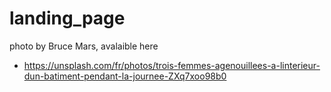# landing_page

photo by Bruce Mars, avalaible here 
- https://unsplash.com/fr/photos/trois-femmes-agenouillees-a-linterieur-dun-batiment-pendant-la-journee-ZXq7xoo98b0